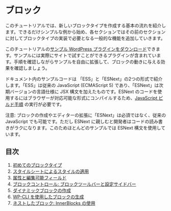 <!-- 
# Blocks
 -->
# ブロック

<!-- 
The purpose of this tutorial is to step through the fundamentals of creating a new block type. Beginning with the simplest possible example, each new section will incrementally build upon the last to include more of the common functionality you could expect to need when implementing your own block types.

To follow along with this tutorial, you can [download the accompanying WordPress plugin](https://github.com/WordPress/gutenberg-examples) which includes all of the examples for you to try on your own site. At each step along the way, experiment by modifying the examples with your own ideas, and observe the effects they have on the block's behavior.

Code snippets are provided in two formats "ES5" and "ESNext". ES5 refers to "classic" JavaScript (ECMAScript 5), while ESNext refers to the next versions of the language standard, plus JSX syntax. You can change between them using tabs found above each code example. Using ESNext, does require you to run [the JavaScript build step](/docs/how-to-guides/javascript/js-build-setup/) to compile your code to a browser compatible format.

Note that it is not required to use ESNext to create blocks or extend the editor, you can use classic JavaScript. However, once familiar with ESNext, developers find it is easier to read and write, thus most code examples you'll find use the ESNext syntax.
 -->
このチュートリアルでは、新しいブロックタイプを作成する基本の流れを紹介します。できるだけシンプルな例から始め、各セクションではその前のセクションに対してブロックタイプの実装で必要となる一般的な機能を追加していきます。

このチュートリアルの[サンプル WordPress プラグインをダウンロード](https://github.com/WordPress/gutenberg-examples)できます。サンプルには実際にサイトで試すことができるプラグインが含まれています。手順を確認しながらサンプルを自由に拡張して、ブロックの動きに与える効果を確認しましょう。

ドキュメント内のサンプルコードは 「ESS」と「ESNext」の2つの形式で紹介します。「ESS」は従来の JavaScript (ECMAScript 5) であり、「ESNext」は次期バージョンの言語仕様に JSX 構文を加えたものです。ESNext のコードを使用するにはブラウザーが対応可能な形式にコンパイルするため、[JavaScript ビルド手順](https://ja.wordpress.org/team/handbook/block-editor/tutorials/javascript/js-build-setup/) の実行が必要です。

注意: ブロックの作成やエディターの拡張に「ESNext」は必須ではなく、従来の JavaScript でも可能です。ただし ESNext に親しむと開発者はコードの読み書きがラクになります。このためほとんどのサンプルでは ESNext 構文を使用しています。

## 目次
1. [初めてのブロックタイプ](https://ja.wordpress.org/team/handbook/block-editor/tutorials/block-tutorial/writing-your-first-block-type/)
2. [スタイルシートによるスタイルの適用](https://ja.wordpress.org/team/handbook/block-editor/tutorials/block-tutorial/applying-styles-with-stylesheets/)
3. [属性と編集可能フィールド ](https://ja.wordpress.org/team/handbook/block-editor/tutorials/block-tutorial/introducing-attributes-and-editable-fields/)
4. [ブロックコントロール: ブロックツールバーと設定サイドバー](https://ja.wordpress.org/team/handbook/block-editor/tutorials/block-tutorial/block-controls-toolbar-and-sidebar/)
5. [ダイナミックブロックの作成](https://ja.wordpress.org/team/handbook/block-editor/tutorials/block-tutorial/creating-dynamic-blocks/)
6. [WP-CLI を使用したブロックの生成](https://ja.wordpress.org/team/handbook/block-editor/tutorials/block-tutorial/generate-blocks-with-wp-cli/)
7. [ネストしたブロック: InnerBlocks の使用](https://ja.wordpress.org/team/handbook/block-editor/tutorials/block-tutorial/nested-blocks-inner-blocks/)
